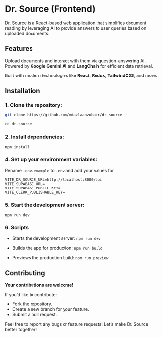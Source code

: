 # Dr. Source (Frontend)

Dr. Source is a React-based web application that simplifies document reading by leveraging AI to provide answers to user queries based on uploaded documents.

## Features
Upload documents and interact with them via question-answering AI.
Powered by **Google Gemini AI** and **LangChain** for efficient data retrieval.

Built with modern technologies like **React**, **Redux**, **TailwindCSS**, and more.

## Installation

### 1. Clone the repository:

```bash
git clone https://github.com/mdazlaanzubair/dr-source
```

```bash
cd dr-source
```

### 2. Install dependencies:

```bash
npm install
```

### 4. Set up your environment variables:

Rename `.env.example` to `.env` and add your values for 
```
VITE_DR_SOURCE_URL=http://localhost:8000/api
VITE_SUPABASE_URL=
VITE_SUPABASE_PUBLIC_KEY= 
VITE_CLERK_PUBLISHABLE_KEY=
```

### 5. Start the development server:

```bash
npm run dev
```

### 6. Scripts
- Starts the development server: `npm run dev`

- Builds the app for production: `npm run build` 

- Previews the production build: `npm run preview` 


## Contributing

**Your contributions are welcome!** 

If you’d like to contribute:

- Fork the repository.
- Create a new branch for your feature.
- Submit a pull request.

Feel free to report any bugs or feature requests! Let’s make Dr. Source better together!